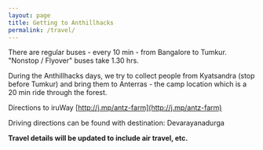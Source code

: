 ```yaml
---
layout: page
title: Getting to Anthillhacks
permalink: /travel/
---
```


There are regular buses - every 10 min - from Bangalore to Tumkur. "Nonstop / Flyover" buses take 1.30 hrs.

During the Anthillhacks days, we try to collect people from Kyatsandra (stop before Tumkur) and bring them to Anterras - the camp location which is a 20 min ride through the forest.

Directions to iruWay [http://j.mp/antz-farm](http://j.mp/antz-farm)

Driving directions can be found with destination: Devarayanadurga

**Travel details will be updated to include air travel, etc.**
